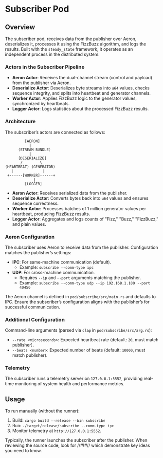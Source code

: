 
# Subscriber Pod

## Overview

The subscriber pod, receives data from the publisher over Aeron, deserializes it, processes it using the FizzBuzz algorithm, and logs the results. Built with the `steady_state` framework, it operates as an independent process in the distributed system.

### Actors in the Subscriber Pipeline

- **Aeron Actor**: Receives the dual-channel stream (control and payload) from the publisher via Aeron.
- **Deserialize Actor**: Deserializes byte streams into `u64` values, checks sequence integrity, and splits into heartbeat and generator channels.
- **Worker Actor**: Applies FizzBuzz logic to the generator values, synchronized by heartbeats.
- **Logger Actor**: Logs statistics about the processed FizzBuzz results.

### Architecture

The subscriber’s actors are connected as follows:
```
         [AERON]
           |
      (STREAM BUNDLE)
           |
      [DESERIALIZE]
       /        \  
(HEARTBEAT) (GENERATOR)
   |             |
 +------[WORKER]------+
             |
         [LOGGER]
```

- **Aeron Actor**: Receives serialized data from the publisher.
- **Deserialize Actor**: Converts bytes back into `u64` values and ensures sequence correctness.
- **Worker Actor**: Processes batches of 1 million generator values per heartbeat, producing FizzBuzz results.
- **Logger Actor**: Aggregates and logs counts of "Fizz," "Buzz," "FizzBuzz," and plain values.

### Aeron Configuration

The subscriber uses Aeron to receive data from the publisher. Configuration matches the publisher’s settings:

- **IPC**: For same-machine communication (default).
    - Example: `subscribe --comm-type ipc`
- **UDP**: For cross-machine communication.
    - Requires `--ip` and `--port` arguments matching the publisher.
    - Example: `subscribe --comm-type udp --ip 192.168.1.100 --port 40456`

The Aeron channel is defined in `pod/subscribe/src/main.rs` and defaults to IPC. Ensure the subscriber’s configuration aligns with the publisher’s for successful communication.

### Additional Configuration

Command-line arguments (parsed via `clap` in `pod/subscribe/src/arg.rs`):

- `--rate <microseconds>`: Expected heartbeat rate (default: `20`, must match publisher).
- `--beats <number>`: Expected number of beats (default: `10000`, must match publisher).

### Telemetry

The subscriber runs a telemetry server on `127.0.0.1:5552`, providing real-time monitoring of system health and performance metrics.

## Usage

To run manually (without the runner):

1. Build: `cargo build --release --bin subscribe`
2. Run: `./target/release/subscribe --comm-type ipc`
3. Monitor telemetry at `http://127.0.0.1:5552`.

Typically, the runner launches the subscriber after the publisher.
When reviewing the source code, look for //#!#// which demonstrate key ideas you need to know.
